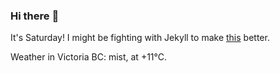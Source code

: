 ### Hi there :wave:

It's Saturday! I might be fighting with Jekyll to make [this](https://swissclubtoronto.ca) better.

Weather in Victoria BC: mist, at +11°C.
